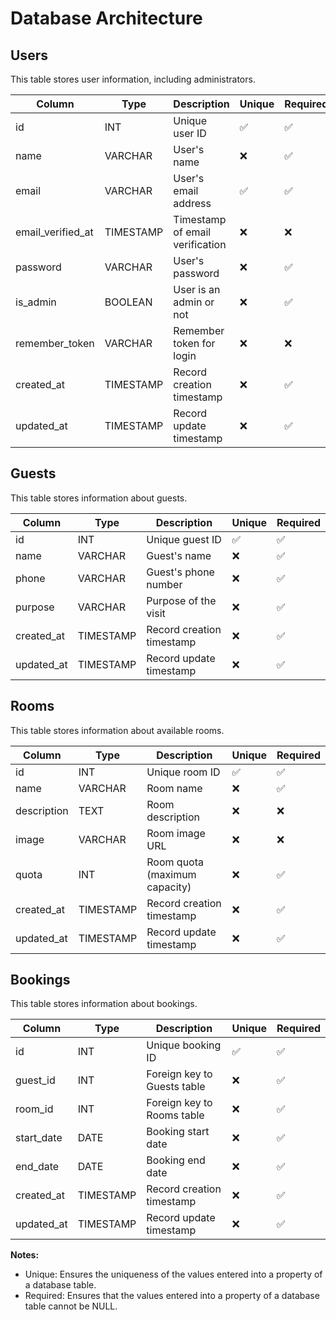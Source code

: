# Database Architecture

## Users
This table stores user information, including administrators.

| Column | Type | Description | Unique | Required |
| --- | --- | --- | --- | --- |
| id | INT | Unique user ID | ✅ | ✅ |
| name | VARCHAR | User's name | ❌ | ✅ |
| email | VARCHAR | User's email address | ✅ | ✅ |
| email_verified_at | TIMESTAMP | Timestamp of email verification | ❌ | ❌ |
| password | VARCHAR | User's password | ❌ | ✅ |
| is_admin | BOOLEAN | User is an admin or not | ❌ | ✅ |
| remember_token | VARCHAR | Remember token for login | ❌ | ❌ |
| created_at | TIMESTAMP | Record creation timestamp | ❌ | ✅ |
| updated_at | TIMESTAMP | Record update timestamp | ❌ | ✅ |

## Guests
This table stores information about guests.

| Column | Type | Description | Unique | Required |
| --- | --- | --- | --- | --- |
| id | INT | Unique guest ID | ✅ | ✅ |
| name | VARCHAR | Guest's name | ❌ | ✅ |
| phone | VARCHAR | Guest's phone number | ❌ | ✅ |
| purpose | VARCHAR | Purpose of the visit | ❌ | ✅ |
| created_at | TIMESTAMP | Record creation timestamp | ❌ | ✅ |
| updated_at | TIMESTAMP | Record update timestamp | ❌ | ✅ |

## Rooms
This table stores information about available rooms.

| Column | Type | Description | Unique | Required |
| --- | --- | --- | --- | --- |
| id | INT | Unique room ID | ✅ | ✅ |
| name | VARCHAR | Room name | ❌ | ✅ |
| description | TEXT | Room description | ❌ | ❌ |
| image | VARCHAR | Room image URL | ❌ | ❌ |
| quota | INT | Room quota (maximum capacity) | ❌ | ✅ |
| created_at | TIMESTAMP | Record creation timestamp | ❌ | ✅ |
| updated_at | TIMESTAMP | Record update timestamp | ❌ | ✅ |

## Bookings
This table stores information about bookings.

| Column | Type | Description | Unique | Required |
| --- | --- | --- | --- | --- |
| id | INT | Unique booking ID | ✅ | ✅ |
| guest_id | INT | Foreign key to Guests table | ❌ | ✅ |
| room_id | INT | Foreign key to Rooms table | ❌ | ✅ |
| start_date | DATE | Booking start date | ❌ | ✅ |
| end_date | DATE | Booking end date | ❌ | ✅ |
| created_at | TIMESTAMP | Record creation timestamp | ❌ | ✅ |
| updated_at | TIMESTAMP | Record update timestamp | ❌ | ✅ |

**Notes:**
- Unique: Ensures the uniqueness of the values entered into a property of a database table.
- Required: Ensures that the values entered into a property of a database table cannot be NULL.
